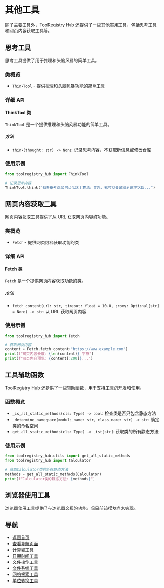 # 其他工具

除了主要工具外，ToolRegistry Hub 还提供了一些其他实用工具，包括思考工具和网页内容获取工具等。

## 思考工具

思考工具提供了用于推理和头脑风暴的简单工具。

### 类概览

- `ThinkTool` - 提供推理和头脑风暴功能的简单工具

### 详细 API

#### ThinkTool 类

`ThinkTool` 是一个提供推理和头脑风暴功能的简单工具。

##### 方法

- `think(thought: str) -> None`: 记录思考内容，不获取新信息或修改仓库

### 使用示例

```python
from toolregistry_hub import ThinkTool

# 记录思考内容
ThinkTool.think("我需要考虑如何优化这个算法。首先，我可以尝试减少循环次数...")
```

## 网页内容获取工具

网页内容获取工具提供了从 URL 获取网页内容的功能。

### 类概览

- `Fetch` - 提供网页内容获取功能的类

### 详细 API

#### Fetch 类

`Fetch` 是一个提供网页内容获取功能的类。

##### 方法

- `fetch_content(url: str, timeout: float = 10.0, proxy: Optional[str] = None) -> str`: 从 URL 获取网页内容

### 使用示例

```python
from toolregistry_hub import Fetch

# 获取网页内容
content = Fetch.fetch_content("https://www.example.com")
print(f"网页内容长度: {len(content)} 字符")
print(f"网页内容预览: {content[:200]}...")
```

## 工具辅助函数

ToolRegistry Hub 还提供了一些辅助函数，用于支持工具的开发和使用。

### 函数概览

- `_is_all_static_methods(cls: Type) -> bool`: 检查类是否只包含静态方法
- `_determine_namespace(module_name: str, class_name: str) -> str`: 确定类的命名空间
- `get_all_static_methods(cls: Type) -> List[str]`: 获取类的所有静态方法

### 使用示例

```python
from toolregistry_hub.utils import get_all_static_methods
from toolregistry_hub import Calculator

# 获取Calculator类的所有静态方法
methods = get_all_static_methods(Calculator)
print(f"Calculator类的静态方法: {methods}")
```

## 浏览器使用工具

浏览器使用工具提供了与浏览器交互的功能，但目前该模块尚未实现。

## 导航

- [返回首页](index.md)
- [查看导航页面](navigation.md)
- [计算器工具](calculator.md)
- [日期时间工具](datetime.md)
- [文件操作工具](file_ops.md)
- [文件系统工具](filesystem.md)
- [网络搜索工具](websearch/index.md)
- [单位转换工具](unit_converter.md)
